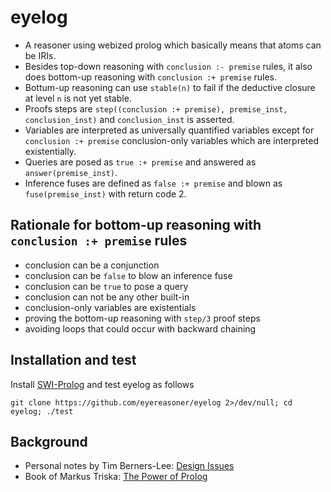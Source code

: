 # eyelog

- A reasoner using webized prolog which basically means that atoms can be IRIs.
- Besides top-down reasoning with `conclusion :- premise` rules, it also does bottom-up reasoning with `conclusion :+ premise` rules.
- Bottum-up reasoning can use `stable(n)` to fail if the deductive closure at level `n` is not yet stable.
- Proofs steps are `step((conclusion :+ premise), premise_inst, conclusion_inst)` and `conclusion_inst` is asserted.
- Variables are interpreted as universally quantified variables except for `conclusion :+ premise` conclusion-only variables which are interpreted existentially.
- Queries are posed as `true :+ premise` and answered as `answer(premise_inst)`.
- Inference fuses are defined as `false :+ premise` and blown as `fuse(premise_inst)` with return code 2.

## Rationale for bottom-up reasoning with `conclusion :+ premise` rules

- conclusion can be a conjunction
- conclusion can be `false` to blow an inference fuse
- conclusion can be `true` to pose a query
- conclusion can not be any other built-in
- conclusion-only variables are existentials
- proving the bottom-up reasoning with `step/3` proof steps
- avoiding loops that could occur with backward chaining

## Installation and test

Install [SWI-Prolog](http://www.swi-prolog.org/Download.html) and test eyelog as follows

```
git clone https://github.com/eyereasoner/eyelog 2>/dev/null; cd eyelog; ./test
```

## Background

- Personal notes by Tim Berners-Lee: [Design Issues](https://www.w3.org/DesignIssues/)
- Book of Markus Triska: [The Power of Prolog](https://www.metalevel.at/prolog)
